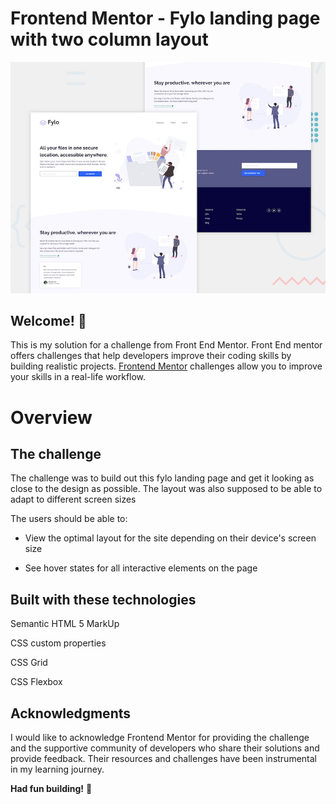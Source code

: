 # Frontend Mentor - Fylo landing page with two column layout

![Design preview for the Fylo landing page with two column layout challenge](./design/desktop-preview.jpg)

## Welcome! 👋

This is my solution for a challenge from Front End Mentor. Front End mentor offers challenges that help developers improve their coding skills by building realistic projects.
[Frontend Mentor](https://www.frontendmentor.io) challenges allow you to improve your skills in a real-life workflow.

# Overview

## The challenge

The challenge was to build out this fylo landing page and get it looking as close to the design as possible.
The layout was also supposed to be able to adapt to different screen sizes

The users should be able to: 
- View the optimal layout for the site depending on their device's screen size

- See hover states for all interactive elements on the page



## Built with these technologies
Semantic HTML 5 MarkUp

CSS custom properties

CSS Grid

CSS Flexbox

## Acknowledgments
I would like to acknowledge Frontend Mentor for providing the challenge and the supportive community of developers who share their solutions and provide feedback. Their resources and challenges have been instrumental in my learning journey.


**Had fun building!** 🚀

